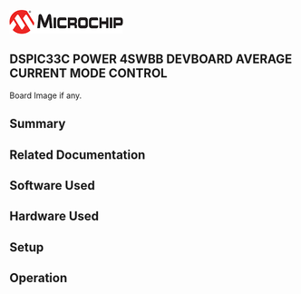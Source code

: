 ![image](images/microchip.jpg) 

## DSPIC33C POWER 4SWBB DEVBOARD AVERAGE CURRENT MODE CONTROL

Board Image if any.

## Summary


## Related Documentation


## Software Used 


## Hardware Used


## Setup


## Operation




